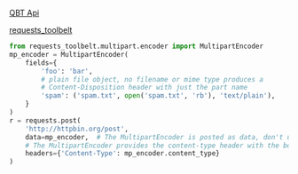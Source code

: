 [QBT Api](https://github.com/qbittorrent/qBittorrent/wiki/Web-API-Documentation#add-new-torrent)


[requests_toolbelt](https://stackoverflow.com/questions/12385179/how-to-send-a-multipart-form-data-with-requests-in-python)

```python
from requests_toolbelt.multipart.encoder import MultipartEncoder
mp_encoder = MultipartEncoder(
    fields={
        'foo': 'bar',
        # plain file object, no filename or mime type produces a
        # Content-Disposition header with just the part name
        'spam': ('spam.txt', open('spam.txt', 'rb'), 'text/plain'),
    }
)
r = requests.post(
    'http://httpbin.org/post',
    data=mp_encoder,  # The MultipartEncoder is posted as data, don't use files=...!
    # The MultipartEncoder provides the content-type header with the boundary:
    headers={'Content-Type': mp_encoder.content_type}
)
```
